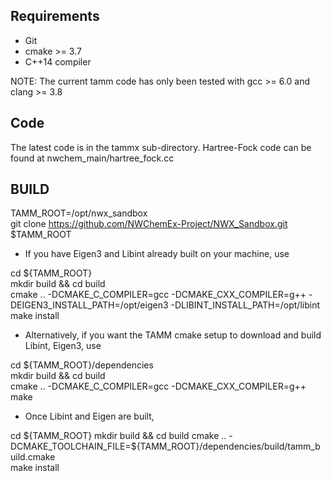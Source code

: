 
Requirements
------------
- Git
- cmake >= 3.7
- C++14 compiler

NOTE: The current tamm code has only been tested with gcc >= 6.0 and clang >= 3.8


Code 
----
The latest code is in the tammx sub-directory. Hartree-Fock code can be found at nwchem_main/hartree_fock.cc

BUILD
-----

TAMM_ROOT=/opt/nwx_sandbox  
git clone https://github.com/NWChemEx-Project/NWX_Sandbox.git $TAMM_ROOT  


- If you have Eigen3 and Libint already built on your machine, use

cd ${TAMM_ROOT}  
mkdir build && cd build  
cmake .. -DCMAKE_C_COMPILER=gcc -DCMAKE_CXX_COMPILER=g++ -DEIGEN3_INSTALL_PATH=/opt/eigen3 -DLIBINT_INSTALL_PATH=/opt/libint  
make install


- Alternatively, if you want the TAMM cmake setup to download and build Libint, Eigen3, use  

cd ${TAMM_ROOT}/dependencies  
mkdir build && cd build  
cmake .. -DCMAKE_C_COMPILER=gcc -DCMAKE_CXX_COMPILER=g++  
make  

- Once Libint and Eigen are built,  

cd ${TAMM_ROOT}  
mkdir build && cd build  
cmake .. -DCMAKE_TOOLCHAIN_FILE=${TAMM_ROOT}/dependencies/build/tamm_build.cmake  
make install

